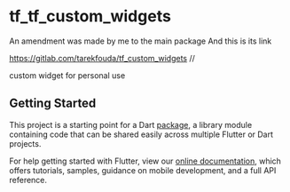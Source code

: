 # tf_tf_custom_widgets

An amendment was made by me to the main package 
And this is its link 

https://gitlab.com/tarekfouda/tf_custom_widgets // 

custom widget for personal use

## Getting Started

This project is a starting point for a Dart
[package](https://flutter.dev/developing-packages/),
a library module containing code that can be shared easily across
multiple Flutter or Dart projects.

For help getting started with Flutter, view our 
[online documentation](https://flutter.dev/docs), which offers tutorials, 
samples, guidance on mobile development, and a full API reference.
